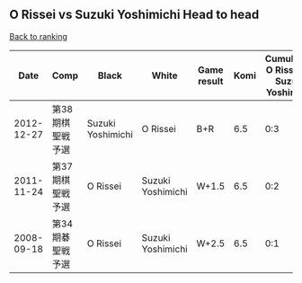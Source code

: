 ## O Rissei vs Suzuki Yoshimichi Head to head

[Back to ranking](../../index.md)




| **Date** | **Comp** | **Black** | **White** | **Game result** | **Komi** | **Cumulative O Rissei vs Suzuki Yoshimichi** | **O Rissei streak** | **Suzuki Yoshimichi streak** | 
| --- | --- | --- | --- | --- | --- | --- | --- | --- |
| 2012-12-27 | 第38期棋聖戦予選 | Suzuki Yoshimichi | O Rissei | B+R | 6.5 | 0:3 | 0 | 3 | 
| 2011-11-24 | 第37期棋聖戦予選 | O Rissei | Suzuki Yoshimichi | W+1.5 | 6.5 | 0:2 | 0 | 2 | 
| 2008-09-18 | 第34期碁聖戦予選 | O Rissei | Suzuki Yoshimichi | W+2.5 | 6.5 | 0:1 | 0 | 1 |




